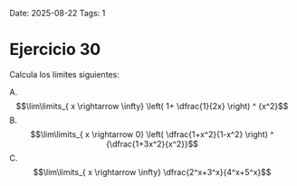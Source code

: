 Date: 2025-08-22
Tags: 1

# Ejercicio 30

 
Calcula los límites siguientes:




A.   $$\lim\limits_{ x \rightarrow  \infty}  \left( 1+ \dfrac{1}{2x} \right) ^ {x^2}$$ 
B.   $$\lim\limits_{ x \rightarrow  0}  \left( \dfrac{1+x^2}{1-x^2} \right) ^ {\dfrac{1+3x^2}{x^2}}$$ 
C.   $$\lim\limits_{ x \rightarrow  \infty}  \dfrac{2^x+3^x}{4^x+5^x}$$ 
